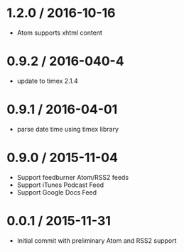 # 1.2.0 / 2016-10-16
* Atom supports xhtml content

# 0.9.2 / 2016-040-4
* update to timex 2.1.4

# 0.9.1 / 2016-04-01
* parse date time using timex library

# 0.9.0 / 2015-11-04
* Support feedburner Atom/RSS2 feeds
* Support iTunes Podcast Feed
* Support Google Docs Feed

# 0.0.1 / 2015-11-31
* Initial commit with preliminary Atom and RSS2 support

